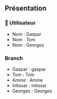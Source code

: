## Présentation

### 👤 Utilisateur
- Nom : Gaspar  
- Nom : Tom
- Nom : Georges

### Branch
- Gaspar : gaspar
- Tom : Tom
- Amine : Amine
- Intissar : intissar
- Georges : Georges
